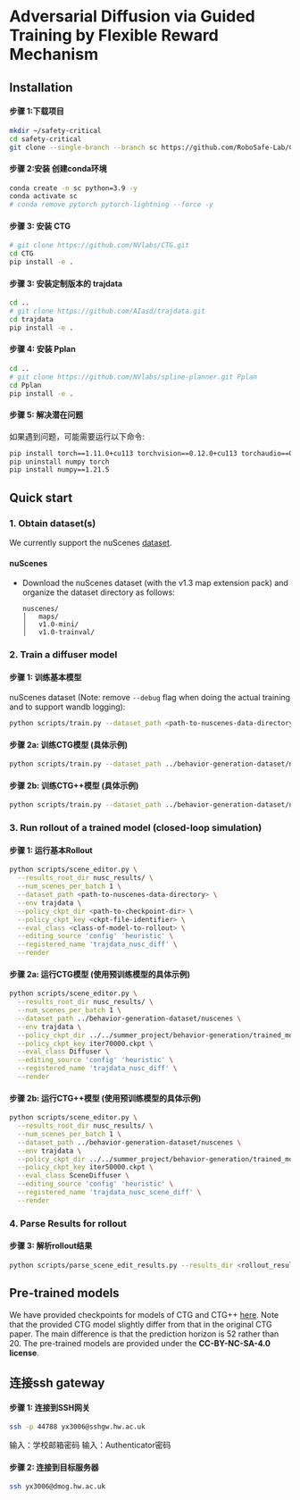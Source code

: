 # Adversarial Diffusion via Guided Training by Flexible Reward Mechanism


## Installation


#### 步骤 1:下载项目 

```bash
mkdir ~/safety-critical
cd safety-critical
git clone --single-branch --branch sc https://github.com/RoboSafe-Lab/CLDPlus.git .
```
#### 步骤 2:安装 创建conda环境
```bash
conda create -n sc python=3.9 -y
conda activate sc
# conda remove pytorch pytorch-lightning --force -y
```
#### 步骤 3: 安装 CTG 
```bash
# git clone https://github.com/NVlabs/CTG.git
cd CTG
pip install -e .
```

#### 步骤 3: 安装定制版本的 trajdata
```bash
cd ..
# git clone https://github.com/AIasd/trajdata.git
cd trajdata
pip install -e .
```

#### 步骤 4: 安装 Pplan
```bash
cd ..
# git clone https://github.com/NVlabs/spline-planner.git Pplan
cd Pplan
pip install -e .
```


#### 步骤 5: 解决潜在问题
如果遇到问题，可能需要运行以下命令:
```bash
pip install torch==1.11.0+cu113 torchvision==0.12.0+cu113 torchaudio==0.11.0 torchmetrics==0.11.1 torchtext --extra-index-url https://download.pytorch.org/whl/cu113
pip uninstall numpy torch
pip install numpy==1.21.5
```







## Quick start
### 1. Obtain dataset(s)
We currently support the nuScenes [dataset](https://www.nuscenes.org/nuscenes).


#### nuScenes
* Download the nuScenes dataset (with the v1.3 map extension pack) and organize the dataset directory as follows:
    ```
    nuscenes/
    │   maps/
    │   v1.0-mini/
    │   v1.0-trainval/
    ```


### 2. Train a diffuser model
#### 步骤 1: 训练基本模型
nuScenes dataset (Note: remove `--debug` flag when doing the actual training and to support wandb logging):
```bash
python scripts/train.py --dataset_path <path-to-nuscenes-data-directory> --config_name trajdata_nusc_diff --debug
```

#### 步骤 2a: 训练CTG模型 (具体示例)
```bash
python scripts/train.py --dataset_path ../behavior-generation-dataset/nuscenes --config_name trajdata_nusc_diff --debug
```

#### 步骤 2b: 训练CTG++模型 (具体示例)
```bash
python scripts/train.py --dataset_path ../behavior-generation-dataset/nuscenes --config_name trajdata_nusc_scene_diff --debug
```

### 3. Run rollout of a trained model (closed-loop simulation)
#### 步骤 1: 运行基本Rollout
```bash
python scripts/scene_editor.py \
  --results_root_dir nusc_results/ \
  --num_scenes_per_batch 1 \
  --dataset_path <path-to-nuscenes-data-directory> \
  --env trajdata \
  --policy_ckpt_dir <path-to-checkpoint-dir> \
  --policy_ckpt_key <ckpt-file-identifier> \
  --eval_class <class-of-model-to-rollout> \
  --editing_source 'config' 'heuristic' \
  --registered_name 'trajdata_nusc_diff' \
  --render
```

#### 步骤 2a: 运行CTG模型 (使用预训练模型的具体示例)
```bash
python scripts/scene_editor.py \
  --results_root_dir nusc_results/ \
  --num_scenes_per_batch 1 \
  --dataset_path ../behavior-generation-dataset/nuscenes \
  --env trajdata \
  --policy_ckpt_dir ../../summer_project/behavior-generation/trained_models_only_new/trajdata_nusc/ctg_original \
  --policy_ckpt_key iter70000.ckpt \
  --eval_class Diffuser \
  --editing_source 'config' 'heuristic' \
  --registered_name 'trajdata_nusc_diff' \
  --render
```

#### 步骤 2b: 运行CTG++模型 (使用预训练模型的具体示例)
```bash
python scripts/scene_editor.py \
  --results_root_dir nusc_results/ \
  --num_scenes_per_batch 1 \
  --dataset_path ../behavior-generation-dataset/nuscenes \
  --env trajdata \
  --policy_ckpt_dir ../../summer_project/behavior-generation/trained_models_only_new/trajdata_nusc/ctg++8_9,10edge \
  --policy_ckpt_key iter50000.ckpt \
  --eval_class SceneDiffuser \
  --editing_source 'config' 'heuristic' \
  --registered_name 'trajdata_nusc_scene_diff' \
  --render
```

### 4. Parse Results for rollout
#### 步骤 3: 解析rollout结果
```bash
python scripts/parse_scene_edit_results.py --results_dir <rollout_results_dir> --estimate_dist
```

## Pre-trained models
We have provided checkpoints for models of CTG and CTG++ [here](https://drive.google.com/drive/folders/17oYCNGTzBPWjKqvvA8JO67WswyI0j5vw?usp=sharing). 
Note that the provided CTG model slightly differ from that in the original CTG paper. The main difference is that the prediction horizon is 52 rather than 20. The pre-trained models are provided under the **CC-BY-NC-SA-4.0 license**.

## 连接ssh gateway
#### 步骤 1: 连接到SSH网关
```bash
ssh -p 44788 yx3006@sshgw.hw.ac.uk
```
输入：学校邮箱密码
输入：Authenticator密码

#### 步骤 2: 连接到目标服务器
```bash
ssh yx3006@dmog.hw.ac.uk
```



